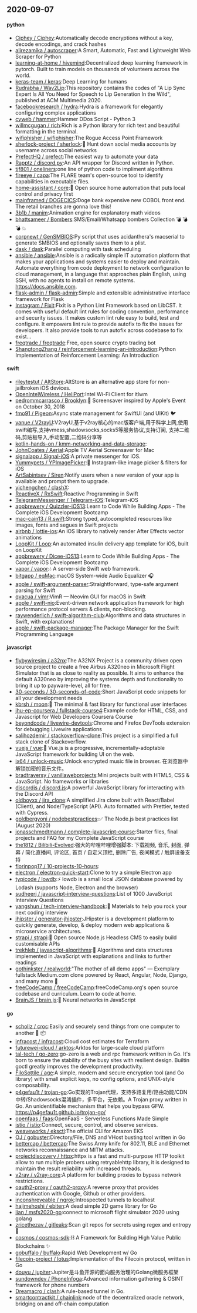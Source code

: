 ## 2020-09-07

#### python
* [Ciphey / Ciphey](https://github.com/Ciphey/Ciphey):Automatically decode encryptions without a key, decode encodings, and crack hashes
* [alirezamika / autoscraper](https://github.com/alirezamika/autoscraper):A Smart, Automatic, Fast and Lightweight Web Scraper for Python
* [learning-at-home / hivemind](https://github.com/learning-at-home/hivemind):Decentralized deep learning framework in pytorch. Built to train models on thousands of volunteers across the world.
* [keras-team / keras](https://github.com/keras-team/keras):Deep Learning for humans
* [Rudrabha / Wav2Lip](https://github.com/Rudrabha/Wav2Lip):This repository contains the codes of "A Lip Sync Expert Is All You Need for Speech to Lip Generation In the Wild", published at ACM Multimedia 2020.
* [facebookresearch / hydra](https://github.com/facebookresearch/hydra):Hydra is a framework for elegantly configuring complex applications
* [cyweb / hammer](https://github.com/cyweb/hammer):Hammer DDos Script - Python 3
* [willmcgugan / rich](https://github.com/willmcgugan/rich):Rich is a Python library for rich text and beautiful formatting in the terminal.
* [wifiphisher / wifiphisher](https://github.com/wifiphisher/wifiphisher):The Rogue Access Point Framework
* [sherlock-project / sherlock](https://github.com/sherlock-project/sherlock):🔎
Hunt down social media accounts by username across social networks
* [PrefectHQ / prefect](https://github.com/PrefectHQ/prefect):The easiest way to automate your data
* [Rapptz / discord.py](https://github.com/Rapptz/discord.py):An API wrapper for Discord written in Python.
* [tjf801 / oneliners](https://github.com/tjf801/oneliners):one line of python code to impliment algorithms
* [fireeye / capa](https://github.com/fireeye/capa):The FLARE team's open-source tool to identify capabilities in executable files.
* [home-assistant / core](https://github.com/home-assistant/core):🏡
Open source home automation that puts local control and privacy first
* [mainframed / DOGECICS](https://github.com/mainframed/DOGECICS):Doge bank expensive new COBOL front end. The retail branches are gonna love this!
* [3b1b / manim](https://github.com/3b1b/manim):Animation engine for explanatory math videos
* [bhattsameer / Bombers](https://github.com/bhattsameer/Bombers):SMS/Email/Whatsapp bombers Collection
💣
💣
💣
💥
* [corpnewt / GenSMBIOS](https://github.com/corpnewt/GenSMBIOS):Py script that uses acidanthera's macserial to generate SMBIOS and optionally saves them to a plist.
* [dask / dask](https://github.com/dask/dask):Parallel computing with task scheduling
* [ansible / ansible](https://github.com/ansible/ansible):Ansible is a radically simple IT automation platform that makes your applications and systems easier to deploy and maintain. Automate everything from code deployment to network configuration to cloud management, in a language that approaches plain English, using SSH, with no agents to install on remote systems. https://docs.ansible.com.
* [flask-admin / flask-admin](https://github.com/flask-admin/flask-admin):Simple and extensible administrative interface framework for Flask
* [Instagram / Fixit](https://github.com/Instagram/Fixit):Fixit is a Python Lint Framework based on LibCST. It comes with useful default lint rules for coding convention, performance and security issues. It makes custom lint rule easy to build, test and configure. It empowers lint rule to provide autofix to fix the issues for developers. It also provide tools to run autofix across codebase to fix exist…
* [freqtrade / freqtrade](https://github.com/freqtrade/freqtrade):Free, open source crypto trading bot
* [ShangtongZhang / reinforcement-learning-an-introduction](https://github.com/ShangtongZhang/reinforcement-learning-an-introduction):Python Implementation of Reinforcement Learning: An Introduction

#### swift
* [rileytestut / AltStore](https://github.com/rileytestut/AltStore):AltStore is an alternative app store for non-jailbroken iOS devices.
* [OpenIntelWireless / HeliPort](https://github.com/OpenIntelWireless/HeliPort):Intel Wi-Fi Client for itlwm
* [pedrommcarrasco / Brooklyn](https://github.com/pedrommcarrasco/Brooklyn):🍎
Screensaver inspired by Apple's Event on October 30, 2018
* [fmo91 / Pigeon](https://github.com/fmo91/Pigeon):Async state management for SwiftUI (and UIKit)
🐦
* [yanue / V2rayU](https://github.com/yanue/V2rayU):V2rayU,基于v2ray核心的mac版客户端,用于科学上网,使用swift编写,支持vmess,shadowsocks,socks5等服务协议,支持订阅, 支持二维码,剪贴板导入,手动配置,二维码分享等
* [kotlin-hands-on / kmm-networking-and-data-storage](https://github.com/kotlin-hands-on/kmm-networking-and-data-storage):
* [JohnCoates / Aerial](https://github.com/JohnCoates/Aerial):Apple TV Aerial Screensaver for Mac
* [signalapp / Signal-iOS](https://github.com/signalapp/Signal-iOS):A private messenger for iOS.
* [Yummypets / YPImagePicker](https://github.com/Yummypets/YPImagePicker):📸
Instagram-like image picker & filters for iOS
* [ArtSabintsev / Siren](https://github.com/ArtSabintsev/Siren):Notify users when a new version of your app is available and prompt them to upgrade.
* [yichengchen / clashX](https://github.com/yichengchen/clashX):
* [ReactiveX / RxSwift](https://github.com/ReactiveX/RxSwift):Reactive Programming in Swift
* [TelegramMessenger / Telegram-iOS](https://github.com/TelegramMessenger/Telegram-iOS):Telegram-iOS
* [appbrewery / Quizzler-iOS13](https://github.com/appbrewery/Quizzler-iOS13):Learn to Code While Building Apps - The Complete iOS Development Bootcamp
* [mac-cain13 / R.swift](https://github.com/mac-cain13/R.swift):Strong typed, autocompleted resources like images, fonts and segues in Swift projects
* [airbnb / lottie-ios](https://github.com/airbnb/lottie-ios):An iOS library to natively render After Effects vector animations
* [LoopKit / Loop](https://github.com/LoopKit/Loop):An automated insulin delivery app template for iOS, built on LoopKit
* [appbrewery / Dicee-iOS13](https://github.com/appbrewery/Dicee-iOS13):Learn to Code While Building Apps - The Complete iOS Development Bootcamp
* [vapor / vapor](https://github.com/vapor/vapor):💧
A server-side Swift web framework.
* [bitgapp / eqMac](https://github.com/bitgapp/eqMac):macOS System-wide Audio Equalizer
🎧
* [apple / swift-argument-parser](https://github.com/apple/swift-argument-parser):Straightforward, type-safe argument parsing for Swift
* [qvacua / vimr](https://github.com/qvacua/vimr):VimR — Neovim GUI for macOS in Swift
* [apple / swift-nio](https://github.com/apple/swift-nio):Event-driven network application framework for high performance protocol servers & clients, non-blocking.
* [raywenderlich / swift-algorithm-club](https://github.com/raywenderlich/swift-algorithm-club):Algorithms and data structures in Swift, with explanations!
* [apple / swift-package-manager](https://github.com/apple/swift-package-manager):The Package Manager for the Swift Programming Language

#### javascript
* [flybywiresim / a32nx](https://github.com/flybywiresim/a32nx):The A32NX Project is a community driven open source project to create a free Airbus A320neo in Microsoft Flight Simulator that is as close to reality as possible. It aims to enhance the default A320neo by improving the systems depth and functionality to bring it up to payware-level, all for free.
* [30-seconds / 30-seconds-of-code](https://github.com/30-seconds/30-seconds-of-code):Short JavaScript code snippets for all your development needs
* [kbrsh / moon](https://github.com/kbrsh/moon):🌙
The minimal & fast library for functional user interfaces
* [jhu-ep-coursera / fullstack-course4](https://github.com/jhu-ep-coursera/fullstack-course4):Example code for HTML, CSS, and Javascript for Web Developers Coursera Course
* [beyondcode / livewire-devtools](https://github.com/beyondcode/livewire-devtools):Chrome and Firefox DevTools extension for debugging Livewire applications
* [salihozdemir / stackoverflow-clone](https://github.com/salihozdemir/stackoverflow-clone):This project is a simplified a full stack clone of Stackoverflow.
* [vuejs / vue](https://github.com/vuejs/vue):🖖
Vue.js is a progressive, incrementally-adoptable JavaScript framework for building UI on the web.
* [ix64 / unlock-music](https://github.com/ix64/unlock-music):Unlock encrypted music file in browser. 在浏览器中解锁加密的音乐文件。
* [bradtraversy / vanillawebprojects](https://github.com/bradtraversy/vanillawebprojects):Mini projects built with HTML5, CSS & JavaScript. No frameworks or libraries
* [discordjs / discord.js](https://github.com/discordjs/discord.js):A powerful JavaScript library for interacting with the Discord API
* [oldboyxx / jira_clone](https://github.com/oldboyxx/jira_clone):A simplified Jira clone built with React/Babel (Client), and Node/TypeScript (API). Auto formatted with Prettier, tested with Cypress.
* [goldbergyoni / nodebestpractices](https://github.com/goldbergyoni/nodebestpractices):✅
The Node.js best practices list (August 2020)
* [jonasschmedtmann / complete-javascript-course](https://github.com/jonasschmedtmann/complete-javascript-course):Starter files, final projects and FAQ for my Complete JavaScript course
* [the1812 / Bilibili-Evolved](https://github.com/the1812/Bilibili-Evolved):强大的哔哩哔哩增强脚本: 下载视频, 音乐, 封面, 弹幕 / 简化直播间, 评论区, 首页 / 自定义顶栏, 删除广告, 夜间模式 / 触屏设备支持
* [florinpop17 / 10-projects-10-hours](https://github.com/florinpop17/10-projects-10-hours):
* [electron / electron-quick-start](https://github.com/electron/electron-quick-start):Clone to try a simple Electron app
* [typicode / lowdb](https://github.com/typicode/lowdb):⚡️
lowdb is a small local JSON database powered by Lodash (supports Node, Electron and the browser)
* [sudheerj / javascript-interview-questions](https://github.com/sudheerj/javascript-interview-questions):List of 1000 JavaScript Interview Questions
* [yangshun / tech-interview-handbook](https://github.com/yangshun/tech-interview-handbook):💯
Materials to help you rock your next coding interview
* [jhipster / generator-jhipster](https://github.com/jhipster/generator-jhipster):JHipster is a development platform to quickly generate, develop, & deploy modern web applications & microservice architectures.
* [strapi / strapi](https://github.com/strapi/strapi):🚀
Open source Node.js Headless CMS to easily build customisable APIs
* [trekhleb / javascript-algorithms](https://github.com/trekhleb/javascript-algorithms):📝
Algorithms and data structures implemented in JavaScript with explanations and links to further readings
* [gothinkster / realworld](https://github.com/gothinkster/realworld):"The mother of all demo apps" — Exemplary fullstack Medium.com clone powered by React, Angular, Node, Django, and many more
🏅
* [freeCodeCamp / freeCodeCamp](https://github.com/freeCodeCamp/freeCodeCamp):freeCodeCamp.org's open source codebase and curriculum. Learn to code at home.
* [BrainJS / brain.js](https://github.com/BrainJS/brain.js):🤖
Neural networks in JavaScript

#### go
* [schollz / croc](https://github.com/schollz/croc):Easily and securely send things from one computer to another
🐊
📦
* [infracost / infracost](https://github.com/infracost/infracost):Cloud cost estimates for Terraform
* [futurewei-cloud / arktos](https://github.com/futurewei-cloud/arktos):Arktos for large-scale cloud platform
* [tal-tech / go-zero](https://github.com/tal-tech/go-zero):go-zero is a web and rpc framework written in Go. It's born to ensure the stability of the busy sites with resilient design. Builtin goctl greatly improves the development productivity.
* [FiloSottile / age](https://github.com/FiloSottile/age):A simple, modern and secure encryption tool (and Go library) with small explicit keys, no config options, and UNIX-style composability.
* [p4gefau1t / trojan-go](https://github.com/p4gefau1t/trojan-go):Go实现的Trojan代理，支持多路复用/路由功能/CDN中转/Shadowsocks混淆插件，多平台，无依赖。A Trojan proxy written in Go. An unidentifiable mechanism that helps you bypass GFW. https://p4gefau1t.github.io/trojan-go/
* [openfaas / faas](https://github.com/openfaas/faas):OpenFaaS - Serverless Functions Made Simple
* [istio / istio](https://github.com/istio/istio):Connect, secure, control, and observe services.
* [weaveworks / eksctl](https://github.com/weaveworks/eksctl):The official CLI for Amazon EKS
* [OJ / gobuster](https://github.com/OJ/gobuster):Directory/File, DNS and VHost busting tool written in Go
* [bettercap / bettercap](https://github.com/bettercap/bettercap):The Swiss Army knife for 802.11, BLE and Ethernet networks reconnaissance and MITM attacks.
* [projectdiscovery / httpx](https://github.com/projectdiscovery/httpx):httpx is a fast and multi-purpose HTTP toolkit allow to run multiple probers using retryablehttp library, it is designed to maintain the result reliability with increased threads.
* [v2ray / v2ray-core](https://github.com/v2ray/v2ray-core):A platform for building proxies to bypass network restrictions.
* [oauth2-proxy / oauth2-proxy](https://github.com/oauth2-proxy/oauth2-proxy):A reverse proxy that provides authentication with Google, Github or other providers.
* [inconshreveable / ngrok](https://github.com/inconshreveable/ngrok):Introspected tunnels to localhost
* [hajimehoshi / ebiten](https://github.com/hajimehoshi/ebiten):A dead simple 2D game library for Go
* [lian / msfs2020-go](https://github.com/lian/msfs2020-go):connect to microsoft flight simulator 2020 using golang
* [zricethezav / gitleaks](https://github.com/zricethezav/gitleaks):Scan git repos for secrets using regex and entropy
🔑
* [cosmos / cosmos-sdk](https://github.com/cosmos/cosmos-sdk):⛓️
A Framework for Building High Value Public Blockchains
✨
* [gobuffalo / buffalo](https://github.com/gobuffalo/buffalo):Rapid Web Development w/ Go
* [filecoin-project / lotus](https://github.com/filecoin-project/lotus):Implementation of the Filecoin protocol, written in Go
* [douyu / jupiter](https://github.com/douyu/jupiter):Jupiter是斗鱼开源的面向服务治理的Golang微服务框架
* [sundowndev / PhoneInfoga](https://github.com/sundowndev/PhoneInfoga):Advanced information gathering & OSINT framework for phone numbers
* [Dreamacro / clash](https://github.com/Dreamacro/clash):A rule-based tunnel in Go.
* [smartcontractkit / chainlink](https://github.com/smartcontractkit/chainlink):node of the decentralized oracle network, bridging on and off-chain computation
